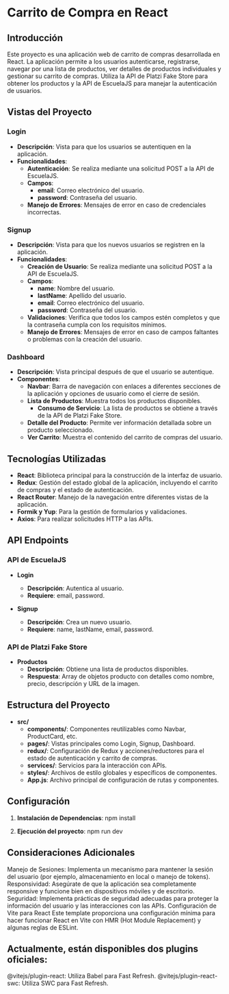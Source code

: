 # Carrito de Compra en React

## Introducción

Este proyecto es una aplicación web de carrito de compras desarrollada en React. La aplicación permite a los usuarios autenticarse, registrarse, navegar por una lista de productos, ver detalles de productos individuales y gestionar su carrito de compras. Utiliza la API de Platzi Fake Store para obtener los productos y la API de EscuelaJS para manejar la autenticación de usuarios.

## Vistas del Proyecto

### Login

- **Descripción**: Vista para que los usuarios se autentiquen en la aplicación.
- **Funcionalidades**:
  - **Autenticación**: Se realiza mediante una solicitud POST a la API de EscuelaJS.
  - **Campos**:
    - **email**: Correo electrónico del usuario.
    - **password**: Contraseña del usuario.
  - **Manejo de Errores**: Mensajes de error en caso de credenciales incorrectas.

### Signup

- **Descripción**: Vista para que los nuevos usuarios se registren en la aplicación.
- **Funcionalidades**:
  - **Creación de Usuario**: Se realiza mediante una solicitud POST a la API de EscuelaJS.
  - **Campos**:
    - **name**: Nombre del usuario.
    - **lastName**: Apellido del usuario.
    - **email**: Correo electrónico del usuario.
    - **password**: Contraseña del usuario.
  - **Validaciones**: Verifica que todos los campos estén completos y que la contraseña cumpla con los requisitos mínimos.
  - **Manejo de Errores**: Mensajes de error en caso de campos faltantes o problemas con la creación del usuario.

### Dashboard

- **Descripción**: Vista principal después de que el usuario se autentique.
- **Componentes**:
  - **Navbar**: Barra de navegación con enlaces a diferentes secciones de la aplicación y opciones de usuario como el cierre de sesión.
  - **Lista de Productos**: Muestra todos los productos disponibles.
    - **Consumo de Servicio**: La lista de productos se obtiene a través de la API de Platzi Fake Store.
  - **Detalle del Producto**: Permite ver información detallada sobre un producto seleccionado.
  - **Ver Carrito**: Muestra el contenido del carrito de compras del usuario.

## Tecnologías Utilizadas

- **React**: Biblioteca principal para la construcción de la interfaz de usuario.
- **Redux**: Gestión del estado global de la aplicación, incluyendo el carrito de compras y el estado de autenticación.
- **React Router**: Manejo de la navegación entre diferentes vistas de la aplicación.
- **Formik y Yup**: Para la gestión de formularios y validaciones.
- **Axios**: Para realizar solicitudes HTTP a las APIs.

## API Endpoints

### API de EscuelaJS

- **Login**
  - **Descripción**: Autentica al usuario.
  - **Requiere**: email, password.

- **Signup**
  - **Descripción**: Crea un nuevo usuario.
  - **Requiere**: name, lastName, email, password.

### API de Platzi Fake Store

- **Productos**
  - **Descripción**: Obtiene una lista de productos disponibles.
  - **Respuesta**: Array de objetos producto con detalles como nombre, precio, descripción y URL de la imagen.

## Estructura del Proyecto

- **src/**
  - **components/**: Componentes reutilizables como Navbar, ProductCard, etc.
  - **pages/**: Vistas principales como Login, Signup, Dashboard.
  - **redux/**: Configuración de Redux y acciones/reductores para el estado de autenticación y carrito de compras.
  - **services/**: Servicios para la interacción con APIs.
  - **styles/**: Archivos de estilo globales y específicos de componentes.
  - **App.js**: Archivo principal de configuración de rutas y componentes.

## Configuración

1. **Instalación de Dependencias**:
   npm install

2. **Ejecución del proyecto**:
   npm run dev

## Consideraciones Adicionales
Manejo de Sesiones: Implementa un mecanismo para mantener la sesión del usuario (por ejemplo, almacenamiento en local o manejo de tokens).
Responsividad: Asegúrate de que la aplicación sea completamente responsive y funcione bien en dispositivos móviles y de escritorio.
Seguridad: Implementa prácticas de seguridad adecuadas para proteger la información del usuario y las interacciones con las APIs.
Configuración de Vite para React
Este template proporciona una configuración mínima para hacer funcionar React en Vite con HMR (Hot Module Replacement) y algunas reglas de ESLint.

## Actualmente, están disponibles dos plugins oficiales:

@vitejs/plugin-react: Utiliza Babel para Fast Refresh.
@vitejs/plugin-react-swc: Utiliza SWC para Fast Refresh.
